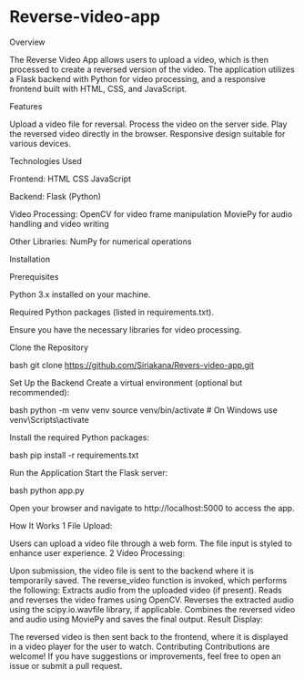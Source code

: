 # Reverse-video-app

Overview

The Reverse Video App allows users to upload a video, which is then processed to create a reversed version of the video. The application utilizes a Flask backend with Python for video processing, and a responsive frontend built with HTML, CSS, and JavaScript.

Features

Upload a video file for reversal.
Process the video on the server side.
Play the reversed video directly in the browser.
Responsive design suitable for various devices.

Technologies Used

Frontend:
HTML
CSS
JavaScript

Backend:
Flask (Python)

Video Processing:
OpenCV for video frame manipulation
MoviePy for audio handling and video writing

Other Libraries:
NumPy for numerical operations

Installation

Prerequisites

Python 3.x installed on your machine.

Required Python packages (listed in requirements.txt).

Ensure you have the necessary libraries for video processing.

Clone the Repository

bash git clone  https://github.com/Siriakana/Revers-video-app.git

Set Up the Backend
Create a virtual environment (optional but recommended):

bash python -m venv venv source venv/bin/activate # On Windows use venv\Scripts\activate

Install the required Python packages:

bash pip install -r requirements.txt

Run the Application
Start the Flask server:

bash python app.py

Open your browser and navigate to http://localhost:5000 to access the app.

How It Works
1 File Upload:

Users can upload a video file through a web form. The file input is styled to enhance user experience.
2 Video Processing:

Upon submission, the video file is sent to the backend where it is temporarily saved.
The reverse_video function is invoked, which performs the following:
     Extracts audio from the uploaded video (if present).
     Reads and reverses the video frames using OpenCV.
     Reverses the extracted audio using the scipy.io.wavfile library, if applicable.
     Combines the reversed video and audio using MoviePy and saves the final output.
Result Display:

The reversed video is then sent back to the frontend, where it is displayed in a video player for the user to watch.
Contributing
Contributions are welcome! If you have suggestions or improvements, feel free to open an issue or submit a pull request.
